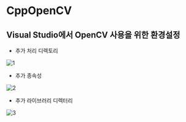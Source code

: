 # CppOpenCV

## Visual Studio에서 OpenCV 사용을 위한 환경설정

- 추가 처리 디렉토리
  
![1](https://github.com/AF797/CppOpenCV/assets/86837707/d076d5fe-a7c7-4e5c-8418-e0358b1a01d0)

- 추가 종속성
  
![2](https://github.com/AF797/CppOpenCV/assets/86837707/06fedaf5-4ab8-45e7-877d-cbe702ebcd8f)

- 추가 라이브러리 디렉터리

![3](https://github.com/AF797/CppOpenCV/assets/86837707/666476b4-7f0e-4eec-a1b8-7f356b63b702)

